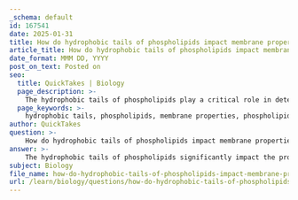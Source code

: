 ```yaml
---
_schema: default
id: 167541
date: 2025-01-31
title: How do hydrophobic tails of phospholipids impact membrane properties?
article_title: How do hydrophobic tails of phospholipids impact membrane properties?
date_format: MMM DD, YYYY
post_on_text: Posted on
seo:
  title: QuickTakes | Biology
  page_description: >-
    The hydrophobic tails of phospholipids play a critical role in determining the structural and functional properties of cell membranes, influencing fluidity, permeability, and interactions essential for cellular processes.
  page_keywords: >-
    hydrophobic tails, phospholipids, membrane properties, phospholipid bilayer, membrane fluidity, selective permeability, cholesterol, hydrophobic interactions, cell membrane structure, cellular homeostasis
author: QuickTakes
question: >-
    How do hydrophobic tails of phospholipids impact membrane properties?
answer: >-
    The hydrophobic tails of phospholipids significantly impact the properties of cell membranes in several ways:\n\n1. **Formation of the Phospholipid Bilayer**: The amphipathic nature of phospholipids, characterized by a hydrophilic (water-attracting) head and two hydrophobic (water-repelling) tails, leads to the spontaneous formation of a bilayer in aqueous environments. In this arrangement, the hydrophilic heads face outward towards the water, while the hydrophobic tails are sequestered inward, away from the water. This bilayer structure is fundamental for creating a barrier that separates the internal cellular environment from the external surroundings.\n\n2. **Membrane Fluidity**: The hydrophobic interactions between the tails of phospholipids contribute to the fluidity of the membrane. The degree of saturation of these fatty acid tails (i.e., whether they contain double bonds) affects how closely they can pack together. Unsaturated fatty acids, which contain one or more double bonds, introduce kinks in the tails, preventing tight packing and thus increasing membrane fluidity. Conversely, saturated fatty acids allow for tighter packing, which can decrease fluidity. This fluidity is essential for the proper functioning of membrane proteins and the overall dynamics of the membrane.\n\n3. **Selective Permeability**: The hydrophobic core of the lipid bilayer acts as a barrier to most polar and charged molecules, allowing only nonpolar molecules and small uncharged polar molecules to pass through freely. This selective permeability is crucial for maintaining the internal environment of the cell and regulating the movement of substances in and out of the cell.\n\n4. **Role of Cholesterol**: Cholesterol, which is interspersed within the phospholipid bilayer, interacts with the hydrophobic tails of phospholipids. It helps to stabilize membrane fluidity across varying temperatures, preventing the membrane from becoming too rigid or too fluid. This stabilization is vital for maintaining membrane integrity and functionality.\n\n5. **Hydrophobic Interactions**: The tendency of the hydrophobic tails to avoid contact with water leads to the formation of a hydrophobic core within the membrane. This core is essential for the structural integrity of the membrane and influences the behavior of integral and peripheral membrane proteins, which can interact with the hydrophobic environment of the bilayer.\n\nIn summary, the hydrophobic tails of phospholipids are crucial for the structural and functional properties of cell membranes, influencing their formation, fluidity, selective permeability, and overall integrity. These properties are essential for maintaining cellular homeostasis and facilitating various cellular processes.
subject: Biology
file_name: how-do-hydrophobic-tails-of-phospholipids-impact-membrane-properties.md
url: /learn/biology/questions/how-do-hydrophobic-tails-of-phospholipids-impact-membrane-properties
---
```


&nbsp;